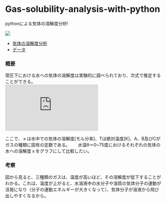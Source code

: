 # Gas-solubility-analysis-with-python
pythonによる気体の溶解度分析!

![][1]

- [気体の溶解度分析][2]
- [データ][3]

[1]:https://github.com/Xiong-yinghao/Gas-solubility-analysis-with-python/blob/main/%E6%B0%97%E4%BD%93%E3%81%AE%E6%BA%B6%E8%A7%A3%E5%BA%A6.png?raw=true
[2]:https://github.com/Xiong-yinghao/Gas-solubility-analysis-with-python/blob/main/%E6%B0%97%E4%BD%93%E3%81%AE%E6%BA%B6%E8%A7%A3%E5%BA%A6.ipynb
[3]:https://github.com/Xiong-yinghao/Gas-solubility-analysis-with-python/blob/main/%E6%B0%97%E4%BD%93%E3%81%AE%E6%BA%B6%E8%A7%A3%E5%BA%A6.csv

### 概要
常圧下における水への気体の溶解度は実験的に調べられており、次式で推定することができる。  
![][4]

[4]:https://latex.codecogs.com/gif.latex?lnx%3DA&plus;%5Cfrac%7BB%7D%7BT/100%7D&plus;Cln%5Cfrac%7BT%7D%7B100%7D
ここで、ｘは水中での気体の溶解度[モル分率]、Tは絶対温度[K]、A、B及びCがガスの種類に固有の定数である。　　
水温θ＝0~75度におけるそれぞれの気体の水への溶解度ｘをグラフにして比較したい。

### 考察
図から見ると、三種類のガスは、温度が高いほど、その溶解度が低下することがわかる。これは、温度が上がると、水溶液中の水分子や溶質の気体分子の運動が活発になり（分子の運動エネルギーが大きくなって）、気体分子が溶液から飛び出しやすくなるから。
